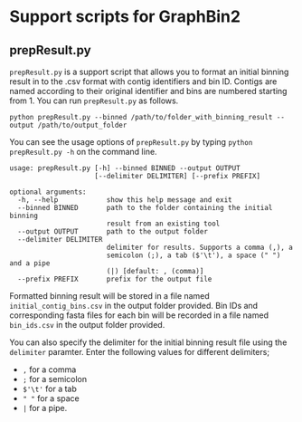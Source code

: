 # Support scripts for GraphBin2

## prepResult.py

`prepResult.py` is a support script that allows you to format an initial binning result in to the .csv format with contig identifiers and bin ID. Contigs are named according to their original identifier and bins are numbered starting from 1. You can run `prepResult.py` as follows.

```
python prepResult.py --binned /path/to/folder_with_binning_result --output /path/to/output_folder
```
You can see the usage options of `prepResult.py` by typing `python prepResult.py -h` on the command line.

```
usage: prepResult.py [-h] --binned BINNED --output OUTPUT
                     [--delimiter DELIMITER] [--prefix PREFIX]

optional arguments:
  -h, --help            show this help message and exit
  --binned BINNED       path to the folder containing the initial binning
                        result from an existing tool
  --output OUTPUT       path to the output folder
  --delimiter DELIMITER
                        delimiter for results. Supports a comma (,), a
                        semicolon (;), a tab ($'\t'), a space (" ") and a pipe
                        (|) [default: , (comma)]
  --prefix PREFIX       prefix for the output file
```

Formatted binning result will be stored in a file named `initial_contig_bins.csv` in the output folder provided. Bin IDs and corresponding fasta files for each bin will be recorded in a file named `bin_ids.csv` in the output folder provided.

You can also specify the delimiter for the initial binning result file using the `delimiter` paramter. Enter the following values for different delimiters; 
* `,` for a comma
* `;` for a semicolon
* `$'\t'` for a tab
* `" "` for a space 
* `|` for a pipe.
